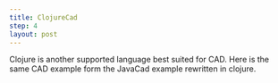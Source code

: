 ```yaml
---
title: ClojureCad
step: 4
layout: post
---
```


Clojure is another supported language best suited for CAD. Here is the same CAD example form the JavaCad example rewritten in clojure. 

<script src="https://gist.github.com/madhephaestus/b291a2ae501250be018d.js"></script>